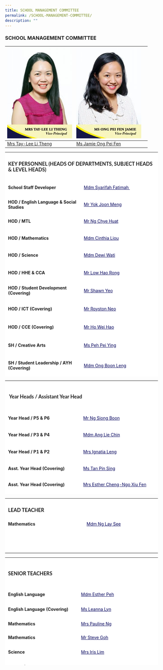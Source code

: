 ```yaml
---
title: SCHOOL MANAGEMENT COMMITTEE
permalink: /SCHOOL-MANAGEMENT-COMMITTEE/
description: ""
---
```


### SCHOOL MANAGEMENT COMMITTEE



|![](/images/Mrs-Tay-Lee-Li-Theng-214x300.jpg) | ![](/images/Ms-Ong-Pei-Fen-Jamie-214x300.jpg) |  |
| --- | ---| --- |
 | [Mrs Tay-Lee Li Theng](mailto:Lee_Li_Theng@schools.gov.sg) | [Ms Jamie Ong Pei Fen](mailto:Jamie_ONG@schools.gov.sg) |

<table style="box-sizing: inherit; border-collapse: collapse; border-spacing: 0px; max-width: 100%; height: 739px; width: 867.982px; background-color: rgb(255, 255, 255);" cellpadding="0" cellspacing="0" width="99.9985%" border="0" class="inner-table"><tbody style="box-sizing: inherit;"><tr style="box-sizing: inherit; background: rgb(255, 255, 255); height: 22px;"><td style="box-sizing: inherit; padding: 5px 10px; width: 858.008px; height: 22px;" colspan="2" class="xl65"><h3 style="box-sizing: inherit; font-family: Lato, sans-serif;"><strong style="box-sizing: inherit; font-weight: bold;">KEY PERSONNEL (HEADS OF DEPARTMENTS, SUBJECT HEADS &amp; LEVEL HEADS)</strong></h3></td></tr><tr style="box-sizing: inherit; background: rgb(230, 230, 230); height: 47px;"><td style="box-sizing: inherit; padding: 5px 10px; width: 407.187px; height: 47px; background-color: rgb(255, 255, 255);"><strong style="box-sizing: inherit; font-weight: bold;">School Staff Developer</strong></td><td style="box-sizing: inherit; padding: 5px 10px; width: 450.82px; height: 47px; background-color: rgb(255, 255, 255);"><a style="box-sizing: inherit; background-color: transparent; transition: all 0.25s ease-in-out 0s; text-decoration: underline; color: rgb(1, 0, 91);" href="mailto:syarifah_fatimah@moe.edu.sg">Mdm Syarifah Fatimah&nbsp;</a></td></tr><tr style="box-sizing: inherit; background: rgb(255, 255, 255); height: 45px;"><td style="box-sizing: inherit; padding: 5px 10px; width: 407.187px; height: 45px; background-color: rgb(255, 255, 255);"><strong style="box-sizing: inherit; font-weight: bold;">HOD / English Language &amp; Social Studies</strong></td><td style="box-sizing: inherit; padding: 5px 10px; width: 450.82px; height: 45px; background-color: rgb(255, 255, 255);"><a style="box-sizing: inherit; background-color: transparent; transition: all 0.25s ease-in-out 0s; text-decoration: underline; color: rgb(1, 0, 91);" href="mailto:yok_joon_meng@moe.edu.sg">Mr Yok Joon Meng</a></td></tr><tr style="box-sizing: inherit; background: rgb(230, 230, 230); height: 45px;"><td style="box-sizing: inherit; padding: 5px 10px; width: 407.187px; height: 45px; background-color: rgb(255, 255, 255);"><strong style="box-sizing: inherit; font-weight: bold;">HOD / MTL</strong></td><td style="box-sizing: inherit; padding: 5px 10px; width: 450.82px; height: 45px; background-color: rgb(255, 255, 255);"><a style="box-sizing: inherit; background-color: transparent; transition: all 0.25s ease-in-out 0s; text-decoration: underline; color: rgb(1, 0, 91);" href="mailto:ng_chye_huat@moe.edu.sg">Mr Ng Chye Huat</a></td></tr><tr style="box-sizing: inherit; background: rgb(255, 255, 255); height: 46px;"><td style="box-sizing: inherit; padding: 5px 10px; width: 407.187px; height: 46px; background-color: rgb(255, 255, 255);"><strong style="box-sizing: inherit; font-weight: bold;">HOD / Mathematics</strong></td><td style="box-sizing: inherit; padding: 5px 10px; width: 450.82px; height: 46px; background-color: rgb(255, 255, 255);"><a style="box-sizing: inherit; background-color: transparent; transition: all 0.25s ease-in-out 0s; text-decoration: underline; color: rgb(1, 0, 91);" href="mailto:liou_chew_yoong@moe.edu.sg">Mdm Cinthia Liou</a></td></tr><tr style="box-sizing: inherit; background: rgb(230, 230, 230); height: 47px;"><td style="box-sizing: inherit; padding: 5px 10px; width: 407.187px; height: 47px; background-color: rgb(255, 255, 255);"><strong style="box-sizing: inherit; font-weight: bold;">HOD / Science</strong></td><td style="box-sizing: inherit; padding: 5px 10px; width: 450.82px; height: 47px; background-color: rgb(255, 255, 255);"><a style="box-sizing: inherit; background-color: transparent; transition: all 0.25s ease-in-out 0s; text-decoration: underline; color: rgb(1, 0, 91);" href="mailto:dewi_wati_rahmat@moe.edu.sg">Mdm Dewi Wati</a></td></tr><tr style="box-sizing: inherit; background: rgb(255, 255, 255); height: 48px;"><td style="box-sizing: inherit; padding: 5px 10px; width: 407.187px; height: 48px; background-color: rgb(255, 255, 255);"><strong style="box-sizing: inherit; font-weight: bold;">HOD / HHE &amp; CCA</strong></td><td style="box-sizing: inherit; padding: 5px 10px; width: 450.82px; height: 48px; background-color: rgb(255, 255, 255);"><a style="box-sizing: inherit; background-color: transparent; transition: all 0.25s ease-in-out 0s; text-decoration: underline; color: rgb(1, 0, 91);" href="mailto:low_kok_chiah@moe.edu.sg">Mr Low Hao Rong</a></td></tr><tr style="box-sizing: inherit; background: rgb(230, 230, 230); height: 50px;"><td style="box-sizing: inherit; padding: 5px 10px; width: 407.187px; height: 50px; background-color: rgb(255, 255, 255);"><strong style="box-sizing: inherit; font-weight: bold;">HOD / Student Development (Covering)</strong></td><td style="box-sizing: inherit; padding: 5px 10px; width: 450.82px; height: 50px; background-color: rgb(255, 255, 255);"><a style="box-sizing: inherit; background-color: transparent; transition: all 0.25s ease-in-out 0s; text-decoration: underline; color: rgb(1, 0, 91);" href="mailto:yeo_chi_kin_shawn@moe.edu.sg">Mr Shawn Yeo</a></td></tr><tr style="box-sizing: inherit; background: rgb(255, 255, 255); height: 50px;"><td style="box-sizing: inherit; padding: 5px 10px; width: 407.187px; height: 50px; background-color: rgb(255, 255, 255);"><strong style="box-sizing: inherit; font-weight: bold;">HOD / ICT (Covering)</strong></td><td style="box-sizing: inherit; padding: 5px 10px; width: 450.82px; height: 50px; background-color: rgb(255, 255, 255);"><a style="box-sizing: inherit; background-color: transparent; transition: all 0.25s ease-in-out 0s; text-decoration: underline; color: rgb(1, 0, 91);" href="mailto:Royston_Neo_Li_Ren@moe.edu.sg">Mr Royston Neo</a></td></tr><tr style="box-sizing: inherit; background: rgb(230, 230, 230); height: 50px;"><td style="box-sizing: inherit; padding: 5px 10px; width: 407.187px; height: 50px; background-color: rgb(255, 255, 255);"><strong style="box-sizing: inherit; font-weight: bold;">HOD / CCE (Covering)</strong></td><td style="box-sizing: inherit; padding: 5px 10px; width: 450.82px; height: 50px; background-color: rgb(255, 255, 255);"><a style="box-sizing: inherit; background-color: transparent; transition: all 0.25s ease-in-out 0s; text-decoration: underline; color: rgb(1, 0, 91);" href="mailto:ho_wei_hao@moe.edu.sg"><span style="box-sizing: inherit;" id="cloak220af62f590afa6c1747480382569a8b">Mr Ho Wei Hao</span></a></td></tr><tr style="box-sizing: inherit; background: rgb(255, 255, 255); height: 51px;"><td style="box-sizing: inherit; padding: 5px 10px; width: 407.187px; height: 51px; background-color: rgb(255, 255, 255);"><strong style="box-sizing: inherit; font-weight: bold;">SH / Creative Arts</strong></td><td style="box-sizing: inherit; padding: 5px 10px; width: 450.82px; height: 51px; background-color: rgb(255, 255, 255);"><a style="box-sizing: inherit; background-color: transparent; transition: all 0.25s ease-in-out 0s; text-decoration: underline; color: rgb(1, 0, 91);" href="mailto:peh_pei_ying@moe.edu.sg">Ms Peh Pei Ying</a></td></tr><tr style="box-sizing: inherit; background: rgb(230, 230, 230); height: 10px;"><td style="box-sizing: inherit; padding: 5px 10px; width: 407.187px; height: 10px; background-color: rgb(255, 255, 255);"><p style="box-sizing: inherit; font-size: 1em;"><strong style="box-sizing: inherit; font-weight: bold;">SH / Student Leadership / AYH (Covering)</strong></p></td><td style="box-sizing: inherit; padding: 5px 10px; width: 450.82px; height: 10px; background-color: rgb(255, 255, 255);"><p style="box-sizing: inherit; font-size: 1em;"><a style="box-sizing: inherit; background-color: transparent; transition: all 0.25s ease-in-out 0s; text-decoration: underline; color: rgb(1, 0, 91);" href="mailto:ong_boon_leng@moe.edu.sg">Mdm Ong Boon Leng</a></p></td></tr><tr style="box-sizing: inherit; background: rgb(255, 255, 255); height: 47px;"><td style="box-sizing: inherit; padding: 5px 10px; width: 407.187px; height: 47px; background-color: rgb(255, 255, 255);"><strong style="box-sizing: inherit; font-weight: bold;">SH/CCE (Covering)</strong></td><td style="box-sizing: inherit; padding: 5px 10px; width: 450.82px; height: 47px; background-color: rgb(255, 255, 255);"><a style="box-sizing: inherit; background-color: transparent; transition: all 0.25s ease-in-out 0s; text-decoration: underline; color: rgb(1, 0, 91);" href="mailto:tan_xin_hui_shelwyn@moe.edu.sg">Ms Shelwyn Tan</a></td></tr><tr style="box-sizing: inherit; background: rgb(230, 230, 230); height: 23px;"><td style="box-sizing: inherit; padding: 5px 10px; width: 407.187px; height: 23px; background-color: rgb(255, 255, 255);"><p style="box-sizing: inherit; font-size: 1em;"><strong style="box-sizing: inherit; font-weight: bold;">LH / English Language&nbsp;</strong></p></td><td style="box-sizing: inherit; padding: 5px 10px; width: 450.82px; height: 23px; background-color: rgb(255, 255, 255);"><p style="box-sizing: inherit; font-size: 1em;"><a style="box-sizing: inherit; background-color: transparent; transition: all 0.25s ease-in-out 0s; text-decoration: underline; color: rgb(1, 0, 91);" href="mailto:tan_eng_ling_catherine@moe.edu.sg">Mdm Catherine Tan</a></p></td></tr><tr style="box-sizing: inherit; background: rgb(255, 255, 255); height: 49px;"><td style="box-sizing: inherit; padding: 5px 10px; width: 407.187px; height: 49px; background-color: rgb(255, 255, 255);"><strong style="box-sizing: inherit; font-weight: bold;">LH / Chinese Language &amp; Culture</strong></td><td style="box-sizing: inherit; padding: 5px 10px; width: 450.82px; height: 49px; background-color: rgb(255, 255, 255);"><a style="box-sizing: inherit; background-color: transparent; transition: all 0.25s ease-in-out 0s; text-decoration: underline; color: rgb(1, 0, 91);" href="mailto:cai_hanfeng@moe.edu.sg">Mr Cai Hanfeng</a></td></tr><tr style="box-sizing: inherit; background: rgb(230, 230, 230); height: 43px;"><td style="box-sizing: inherit; padding: 5px 10px; width: 407.187px; height: 43px; background-color: rgb(255, 255, 255);"><strong style="box-sizing: inherit; font-weight: bold;">LH / Math (Covering)</strong></td><td style="box-sizing: inherit; padding: 5px 10px; width: 450.82px; height: 43px; background-color: rgb(255, 255, 255);"><a style="box-sizing: inherit; background-color: transparent; transition: all 0.25s ease-in-out 0s; text-decoration: underline; color: rgb(1, 0, 91);" href="mailto:phang_yan_fen@moe.edu.sg">Mdm Chloe Phang</a></td></tr><tr style="box-sizing: inherit; background: rgb(255, 255, 255); height: 22px;"><td style="box-sizing: inherit; padding: 5px 10px; width: 407.187px; height: 22px; background-color: rgb(255, 255, 255);">&nbsp;</td><td style="box-sizing: inherit; padding: 5px 10px; width: 450.82px; height: 22px; background-color: rgb(255, 255, 255);">&nbsp;</td></tr><tr style="box-sizing: inherit; background: rgb(230, 230, 230); height: 22px;"><td style="box-sizing: inherit; padding: 5px 10px; width: 407.187px; height: 22px; background-color: rgb(255, 255, 255);">&nbsp;</td><td style="box-sizing: inherit; padding: 5px 10px; width: 450.82px; height: 22px; background-color: rgb(255, 255, 255);">&nbsp;</td></tr><tr style="box-sizing: inherit; background: rgb(255, 255, 255); height: 22px;"><td style="box-sizing: inherit; padding: 5px 10px; width: 407.187px; height: 22px; background-color: rgb(255, 255, 255);">&nbsp;</td><td style="box-sizing: inherit; padding: 5px 10px; width: 450.82px; height: 22px; background-color: rgb(255, 255, 255);">&nbsp;</td></tr></tbody></table>

<table style="box-sizing: inherit; border-collapse: collapse; border-spacing: 0px; max-width: 100%; height: 374px; width: 867.995px; background-color: rgb(255, 255, 255);" cellpadding="0" cellspacing="0" width="100%" border="0" class="inner-table"><tbody style="box-sizing: inherit;"><tr style="box-sizing: inherit; background: rgb(255, 255, 255); height: 86px;"><td style="box-sizing: inherit; padding: 5px 10px; width: 867.995px; height: 86px; background-color: rgb(255, 255, 255);" colspan="2" class="xl65"><h3 style="box-sizing: inherit; font-family: Lato, sans-serif;"><strong style="box-sizing: inherit; font-weight: bold;">&nbsp;Year Heads / Assistant Year Head</strong></h3></td></tr><tr style="box-sizing: inherit; background: rgb(230, 230, 230); height: 44px;"><td style="box-sizing: inherit; padding: 5px 10px; width: 412.37px; height: 44px; background-color: rgb(255, 255, 255);"><strong style="box-sizing: inherit; font-weight: bold;"><b style="box-sizing: inherit; font-weight: bold;">Year Head / P5 &amp; P6</b></strong></td><td style="box-sizing: inherit; padding: 5px 10px; width: 455.625px; height: 44px; background-color: rgb(255, 255, 255);"><a style="box-sizing: inherit; background-color: transparent; transition: all 0.25s ease-in-out 0s; text-decoration: underline; color: rgb(1, 0, 91);">Mr Ng Siong Boon</a></td></tr><tr style="box-sizing: inherit; background: rgb(255, 255, 255); height: 46px;"><td style="box-sizing: inherit; padding: 5px 10px; width: 412.37px; height: 46px; background-color: rgb(255, 255, 255);"><strong style="box-sizing: inherit; font-weight: bold;"><b style="box-sizing: inherit; font-weight: bold;">Year Head / P3 &amp; P4</b></strong></td><td style="box-sizing: inherit; padding: 5px 10px; width: 455.625px; height: 46px; background-color: rgb(255, 255, 255);"><a style="box-sizing: inherit; background-color: transparent; transition: all 0.25s ease-in-out 0s; text-decoration: underline; color: rgb(1, 0, 91);" href="mailto:ang_lie_chin@moe.edu.sg">Mdm Ang Lie Chin</a></td></tr><tr style="box-sizing: inherit; background: rgb(230, 230, 230); height: 45px;"><td style="box-sizing: inherit; padding: 5px 10px; width: 412.37px; height: 45px; background-color: rgb(255, 255, 255);"><strong style="box-sizing: inherit; font-weight: bold;">Year Head / P1 &amp; P2&nbsp;</strong></td><td style="box-sizing: inherit; padding: 5px 10px; width: 455.625px; height: 45px; background-color: rgb(255, 255, 255);"><a style="box-sizing: inherit; background-color: transparent; transition: all 0.25s ease-in-out 0s; text-decoration: underline; color: rgb(1, 0, 91);" href="mailto:wong_thin_wing_ignatia@moe.edu.sg">Mrs Ignatia Leng</a></td></tr><tr style="box-sizing: inherit; background: rgb(255, 255, 255); height: 45px;"><td style="box-sizing: inherit; padding: 5px 10px; width: 412.37px; height: 45px; background-color: rgb(255, 255, 255);"><strong style="box-sizing: inherit; font-weight: bold;"><b style="box-sizing: inherit; font-weight: bold;">Asst. Year Head (Covering)</b></strong></td><td style="box-sizing: inherit; padding: 5px 10px; width: 455.625px; height: 45px; background-color: rgb(255, 255, 255);"><a style="box-sizing: inherit; background-color: transparent; transition: all 0.25s ease-in-out 0s; text-decoration: underline; color: rgb(1, 0, 91);" href="mailto:tan_pin_sing@moe.edu.sg">Ms Tan Pin Sing</a></td></tr><tr style="box-sizing: inherit; background: rgb(230, 230, 230); height: 42px;"><td style="box-sizing: inherit; padding: 5px 10px; width: 412.37px; height: 42px; background-color: rgb(255, 255, 255);"><strong style="box-sizing: inherit; font-weight: bold;"><b style="box-sizing: inherit; font-weight: bold;">Asst. Year Head (Covering)</b></strong></td><td style="box-sizing: inherit; padding: 5px 10px; width: 455.625px; height: 42px; background-color: rgb(255, 255, 255);"><a style="box-sizing: inherit; background-color: transparent; transition: all 0.25s ease-in-out 0s; text-decoration: underline; color: rgb(1, 0, 91);" href="mailto:ngo_xiu_fen@moe.edu.sg">Mrs Esther Cheng-Ngo Xiu Fen</a></td></tr><tr style="box-sizing: inherit; background: rgb(255, 255, 255); height: 22px;"><td style="box-sizing: inherit; padding: 5px 10px; width: 412.37px; height: 22px; background-color: rgb(255, 255, 255);"><strong style="box-sizing: inherit; font-weight: bold;">&nbsp;</strong></td><td style="box-sizing: inherit; padding: 5px 10px; width: 455.625px; height: 22px; background-color: rgb(255, 255, 255);">&nbsp;</td></tr><tr style="box-sizing: inherit; background: rgb(230, 230, 230); height: 22px;"><td style="box-sizing: inherit; padding: 5px 10px; width: 412.37px; height: 22px; background-color: rgb(255, 255, 255);"><strong style="box-sizing: inherit; font-weight: bold;">&nbsp;</strong></td><td style="box-sizing: inherit; padding: 5px 10px; width: 455.625px; height: 22px; background-color: rgb(255, 255, 255);">&nbsp;</td></tr><tr style="box-sizing: inherit; background: rgb(255, 255, 255); height: 22px;"><td style="box-sizing: inherit; padding: 5px 10px; width: 412.37px; height: 22px; background-color: rgb(255, 255, 255);"><strong style="box-sizing: inherit; font-weight: bold;">&nbsp;</strong></td><td style="box-sizing: inherit; padding: 5px 10px; width: 455.625px; height: 22px; background-color: rgb(255, 255, 255);">&nbsp;</td></tr></tbody></table>

<table style="box-sizing: inherit; border-collapse: collapse; border-spacing: 0px; max-width: 100%; width: 867.995px; background-color: rgb(255, 255, 255);" cellpadding="0" cellspacing="0" width="100%" border="0" class="inner-table"><tbody style="box-sizing: inherit;"><tr style="box-sizing: inherit; background: rgb(255, 255, 255);"><td style="box-sizing: inherit; padding: 5px 10px; width: 867.995px; background-color: rgb(255, 255, 255);" height="20" colspan="2" class="xl65"><h3 style="box-sizing: inherit; font-family: Lato, sans-serif;"><strong style="box-sizing: inherit; font-weight: bold;">LEAD TEACHER</strong></h3></td></tr><tr style="box-sizing: inherit; background: rgb(230, 230, 230);"><td style="box-sizing: inherit; padding: 5px 10px; width: 415.951px; background-color: rgb(255, 255, 255);" height="20"><strong style="box-sizing: inherit; font-weight: bold;">Mathematics</strong></td><td style="box-sizing: inherit; padding: 5px 10px; width: 452.044px; background-color: rgb(255, 255, 255);"><a style="box-sizing: inherit; background-color: transparent; transition: all 0.25s ease-in-out 0s; text-decoration: underline; color: rgb(1, 0, 91);" href="mailto:ng_lay_see_a@moe.edu.sg">Mdm Ng Lay See</a></td></tr><tr style="box-sizing: inherit; background: rgb(255, 255, 255);"><td style="box-sizing: inherit; padding: 5px 10px; width: 415.951px; background-color: rgb(255, 255, 255);"><strong style="box-sizing: inherit; font-weight: bold;">&nbsp;</strong></td><td style="box-sizing: inherit; padding: 5px 10px; width: 452.044px; background-color: rgb(255, 255, 255);">&nbsp;</td></tr><tr style="box-sizing: inherit; background: rgb(230, 230, 230);"><td style="box-sizing: inherit; padding: 5px 10px; width: 415.951px; background-color: rgb(255, 255, 255);"><strong style="box-sizing: inherit; font-weight: bold;">&nbsp;</strong></td><td style="box-sizing: inherit; padding: 5px 10px; width: 452.044px; background-color: rgb(255, 255, 255);">&nbsp;</td></tr><tr style="box-sizing: inherit; background: rgb(255, 255, 255);"><td style="box-sizing: inherit; padding: 5px 10px; width: 415.951px; background-color: rgb(255, 255, 255);"><strong style="box-sizing: inherit; font-weight: bold;">&nbsp;</strong></td><td style="box-sizing: inherit; padding: 5px 10px; width: 452.044px; background-color: rgb(255, 255, 255);">&nbsp;</td></tr></tbody></table>

<table style="box-sizing: inherit; border-collapse: collapse; border-spacing: 0px; max-width: 100%; height: 355px; width: 866.953px; background-color: rgb(255, 255, 255);" cellpadding="0" cellspacing="0" width="99.8807%" border="0" class="inner-table"><colgroup style="box-sizing: inherit;"><col style="box-sizing: inherit;" width="64" span="3"></colgroup><tbody style="box-sizing: inherit;"><tr style="box-sizing: inherit; background: rgb(255, 255, 255); height: 86px;"><td style="box-sizing: inherit; padding: 5px 10px; width: 862.812px; height: 86px; background-color: rgb(255, 255, 255);" height="20" colspan="2" class="xl65"><h3 style="box-sizing: inherit; font-family: Lato, sans-serif;"><strong style="box-sizing: inherit; font-weight: bold;">SENIOR TEACHERS</strong></h3></td></tr><tr style="box-sizing: inherit; background: rgb(230, 230, 230); height: 38px;"><td style="box-sizing: inherit; padding: 5px 10px; width: 418.008px; height: 38px; background-color: rgb(255, 255, 255);" height="20"><strong style="box-sizing: inherit; font-weight: bold;">English Language</strong></td><td style="box-sizing: inherit; padding: 5px 10px; width: 444.805px; height: 38px; background-color: rgb(255, 255, 255);"><a style="box-sizing: inherit; background-color: transparent; transition: all 0.25s ease-in-out 0s; text-decoration: underline; color: rgb(1, 0, 91);" href="mailto:peh_soh_kuen@moe.edu.sg">Mdm Esther Peh</a></td></tr><tr style="box-sizing: inherit; background: rgb(255, 255, 255); height: 40px;"><td style="box-sizing: inherit; padding: 5px 10px; width: 418.008px; height: 40px; background-color: rgb(255, 255, 255);"><strong style="box-sizing: inherit; font-weight: bold;">English Language (Covering)</strong></td><td style="box-sizing: inherit; padding: 5px 10px; width: 444.805px; height: 40px; background-color: rgb(255, 255, 255);"><a style="box-sizing: inherit; background-color: transparent; transition: all 0.25s ease-in-out 0s; text-decoration: underline; color: rgb(1, 0, 91);" href="mailto:leanna_lyn_gaffar@moe.edu.sg" title="[GMCP] Compose a new mail to Mdm Ang Lie Chin">Ms Leanna Lyn</a></td></tr><tr style="box-sizing: inherit; background: rgb(230, 230, 230); height: 36px;"><td style="box-sizing: inherit; padding: 5px 10px; width: 418.008px; height: 36px; background-color: rgb(255, 255, 255);" height="20"><strong style="box-sizing: inherit; font-weight: bold;">Mathematics</strong></td><td style="box-sizing: inherit; padding: 5px 10px; width: 444.805px; height: 36px; background-color: rgb(255, 255, 255);"><a style="box-sizing: inherit; background-color: transparent; transition: all 0.25s ease-in-out 0s; text-decoration: underline; color: rgb(1, 0, 91);" href="mailto:neoh_swee_lan_pauline@moe.edu.sg">Mrs Pauline Ng</a></td></tr><tr style="box-sizing: inherit; background: rgb(255, 255, 255); height: 35px;"><td style="box-sizing: inherit; padding: 5px 10px; width: 418.008px; height: 35px; background-color: rgb(255, 255, 255);"><strong style="box-sizing: inherit; font-weight: bold;">Mathematics</strong></td><td style="box-sizing: inherit; padding: 5px 10px; width: 444.805px; height: 35px; background-color: rgb(255, 255, 255);"><a style="box-sizing: inherit; background-color: transparent; transition: all 0.25s ease-in-out 0s; text-decoration: underline; color: rgb(1, 0, 91);">Mr Steve Goh</a></td></tr><tr style="box-sizing: inherit; background: rgb(230, 230, 230); height: 40px;"><td style="box-sizing: inherit; padding: 5px 10px; width: 418.008px; height: 40px; background-color: rgb(255, 255, 255);" height="20"><strong style="box-sizing: inherit; font-weight: bold;">Science</strong></td><td style="box-sizing: inherit; padding: 5px 10px; width: 444.805px; height: 40px; background-color: rgb(255, 255, 255);"><a style="box-sizing: inherit; background-color: transparent; transition: all 0.25s ease-in-out 0s; text-decoration: underline; color: rgb(1, 0, 91);" href="mailto:goh_hong_buay@moe.edu.sg">Mrs Iris Lim</a></td></tr><tr style="box-sizing: inherit; background: rgb(255, 255, 255); height: 38px;"><td style="box-sizing: inherit; padding: 5px 10px; width: 418.008px; height: 38px; background-color: rgb(255, 255, 255);"><strong style="box-sizing: inherit; font-weight: bold;">Ed Sup (Covering)</strong></td><td style="box-sizing: inherit; padding: 5px 10px; width: 444.805px; height: 38px; background-color: rgb(255, 255, 255);"><a style="box-sizing: inherit; background-color: transparent; transition: all 0.25s ease-in-out 0s; text-decoration: underline; color: rgb(1, 0, 91);" href="mailto:siti_nuraishah_rosli@moe.edu.sg" title="[GMCP] Compose a new mail to Mdm Ang Lie Chin">Mdm Siti Nuraishah</a></td></tr><tr style="box-sizing: inherit; background: rgb(230, 230, 230); height: 42px;"><td style="box-sizing: inherit; padding: 5px 10px; width: 418.008px; height: 42px; background-color: rgb(255, 255, 255);"><strong style="box-sizing: inherit; font-weight: bold;">&nbsp;Chinese</strong></td><td style="box-sizing: inherit; padding: 5px 10px; width: 444.805px; height: 42px; background-color: rgb(255, 255, 255);">&nbsp;<a style="box-sizing: inherit; background-color: transparent; transition: all 0.25s ease-in-out 0s; text-decoration: underline; color: rgb(1, 0, 91);" href="mailto:mu_zhiming@moe.edu.sg">Mr Mu Zhiming</a></td></tr></tbody></table>